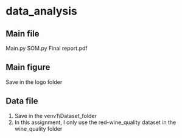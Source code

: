 # data_analysis
## Main file
Main.py
SOM.py
Final report.pdf
## Main figure
Save in the logo folder
## Data file
1. Save in the venv1\Dataset_folder
2. In this assignment, I only use the red-wine_quality dataset in the  wine_quality folder
